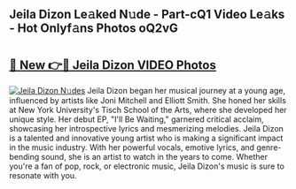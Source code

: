 ## Jeila Dizon Le𝚊ked N𝚞de - Part-cQ1 Video Le𝚊ks - Hot Onlyf𝚊ns Photos oQ2vG

# <h2><a href="http://ab30661.deff.icu/?id=Jeila+Dizon">🔗 New 👉🔴 Jeila Dizon VIDEO Photos</a></h2>

[![Jeila Dizon N𝚞des](https://i.imgur.com/rIISA9y.gif)](http://ab30661.deff.icu/?id=Jeila+Dizon)
Jeila Dizon began her musical journey at a young age, influenced by artists like Joni Mitchell and Elliott Smith. She honed her skills at New York University's Tisch School of the Arts, where she developed her unique style. Her debut EP, "I'll Be Waiting," garnered critical acclaim, showcasing her introspective lyrics and mesmerizing melodies. Jeila Dizon is a talented and innovative young artist who is making a significant impact in the music industry. With her powerful vocals, emotive lyrics, and genre-bending sound, she is an artist to watch in the years to come. Whether you're a fan of pop, rock, or electronic music, Jeila Dizon's music is sure to resonate with you.
